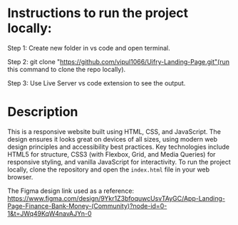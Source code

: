 # Instructions to run the project locally: 

Step 1: Create new folder in vs code and open terminal.

Step 2: git clone "https://github.com/vipul1066/Uifry-Landing-Page.git"(run this command to clone the repo locally).

Step 3: Use Live Server vs code extension to see the output.


# Description

This is a responsive website built using HTML, CSS, and JavaScript. The design ensures it looks great on devices of all sizes, using modern web design principles and accessibility best practices. Key technologies include HTML5 for structure, CSS3 (with Flexbox, Grid, and Media Queries) for responsive styling, and vanilla JavaScript for interactivity. To run the project locally, clone the repository and open the `index.html` file in your web browser.

The Figma design link used as a reference: https://www.figma.com/design/9Ykr1Z3bfoquwcUsvTAyGC/App-Landing-Page-Finance-Bank-Money-(Community)?node-id=0-1&t=JWq49KqW4navAJYn-0

